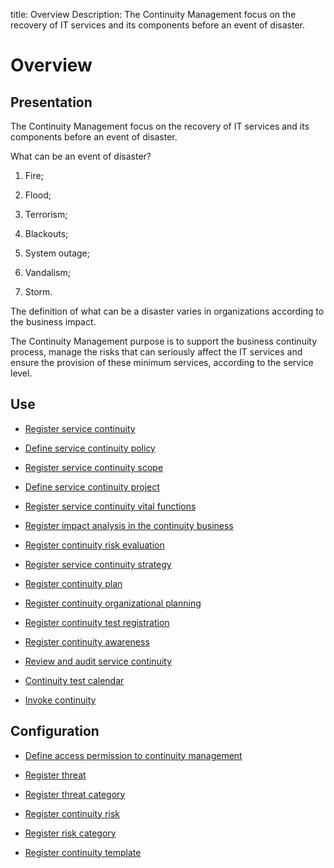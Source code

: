 title: Overview
Description: The Continuity Management focus on the recovery of IT services and its components before an event of disaster.
# Overview

Presentation
----------------

The Continuity Management focus on the recovery of IT services and its
components before an event of disaster.

What can be an event of disaster?

1.  Fire;

2.  Flood;

3.  Terrorism;

4.  Blackouts;

5.  System outage;

6.  Vandalism;

7.  Storm.

The definition of what can be a disaster varies in organizations according to
the business impact.

The Continuity Management purpose is to support the business continuity process,
manage the risks that can seriously affect the IT services and ensure the
provision of these minimum services, according to the service level.

Use
-------

- [Register service continuity](/en-us/citsmart-platform-9/processes/continuity/use/register-service-continuity.html)
  
- [Define service continuity policy](/en-us/citsmart-platform-9/processes/continuity/use/continuity-policy.html)
   
- [Register service continuity scope](/en-us/citsmart-platform-9/processes/continuity/use/service-continuity-scope.html)

- [Define service continuity project](/en-us/citsmart-platform-9/processes/continuity/use/service-continuity-project.html)

- [Register service continuity vital functions](/en-us/citsmart-platform-9/processes/continuity/use/continuity-vital-functions.html)

- [Register impact analysis in the continuity business](/en-us/citsmart-platform-9/processes/continuity/use/impact-analysis-continuity-business.html)

- [Register continuity risk evaluation](/en-us/citsmart-platform-9/processes/continuity/use/continuity-risk-evaluation.html)

- [Register service continuity strategy](/en-us/citsmart-platform-9/processes/continuity/use/service-continuity-strategy.html)

- [Register continuity plan](/en-us/citsmart-platform-9/processes/continuity/use/continuity-plan.html)

- [Register continuity organizational planning](/en-us/citsmart-platform-9/processes/continuity/use/continuity-organizational-planning.html)

- [Register continuity test registration](/en-us/citsmart-platform-9/processes/continuity/use/continuity-test-registration.html)

- [Register continuity awareness](/en-us/citsmart-platform-9/processes/continuity/use/continuity-awareness.html)

- [Review and audit service continuity](/en-us/citsmart-platform-9/processes/continuity/use/review-and-audit-continuity.html)

- [Continuity test calendar](/en-us/citsmart-platform-9/processes/continuity/use/continuity-test-calendar.html)

- [Invoke continuity](/en-us/citsmart-platform-9/processes/continuity/use/invoke-continuity.html)

Configuration
-----------------

- [Define access permission to continuity management](/en-us/citsmart-platform-9/processes/continuity/configuration/access-continuity-management.html)

- [Register threat](/en-us/citsmart-platform-9/processes/continuity/configuration/register-threat.html)

- [Register threat category](/en-us/citsmart-platform-9/processes/continuity/configuration/threat-category.html)

- [Register continuity risk](/en-us/citsmart-platform-9/processes/continuity/configuration/register-continuity-risk.html)

- [Register risk category](/en-us/citsmart-platform-9/processes/continuity/configuration/risk-category.html)

- [Register continuity template](/en-us/citsmart-platform-9/processes/continuity/configuration/continuity-template.html)


<!-- !!! tip "About"

    <b>Product/Version:</b> CITSmart | 9.00 &nbsp;&nbsp;
    <b>Updated:</b>01/14/2021 – Larissa Lourenço

